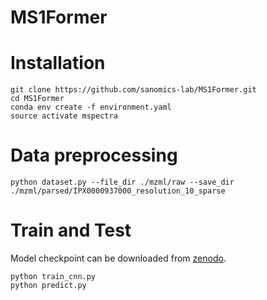 # MS1Former

# Installation
```
git clone https://github.com/sanomics-lab/MS1Former.git
cd MS1Former
conda env create -f environment.yaml
source activate mspectra
```
# Data preprocessing

```
python dataset.py --file_dir ./mzml/raw --save_dir ./mzml/parsed/IPX0000937000_resolution_10_sparse
```
# Train and Test

Model checkpoint can be downloaded from [zenodo](!https://zenodo.org/api/records/10791588/draft/files/model-ms1former.pt/content).

```
python train_cnn.py
python predict.py
```
